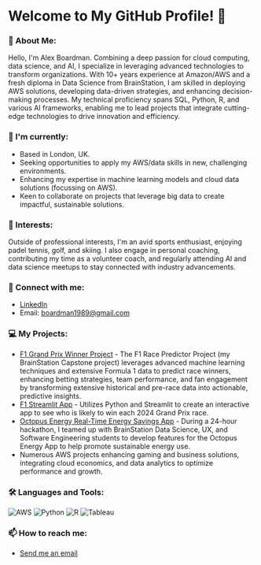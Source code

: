 # Welcome to My GitHub Profile! 🌅

### 💫 About Me:
Hello, I'm Alex Boardman. Combining a deep passion for cloud computing, data science, and AI, I specialize in leveraging advanced technologies to transform organizations. With 10+ years experience at Amazon/AWS and a fresh diploma in Data Science from BrainStation, I am skilled in deploying AWS solutions, developing data-driven strategies, and enhancing decision-making processes. My technical proficiency spans SQL, Python, R, and various AI frameworks, enabling me to lead projects that integrate cutting-edge technologies to drive innovation and efficiency.

### 🌱 I'm currently:
- Based in London, UK.
- Seeking opportunities to apply my AWS/data skills in new, challenging environments.
- Enhancing my expertise in machine learning models and cloud data solutions (focussing on AWS).
- Keen to collaborate on projects that leverage big data to create impactful, sustainable solutions.

### 🎹 Interests:
Outside of professional interests, I'm an avid sports enthusiast, enjoying padel tennis, golf, and skiing. I also engage in personal coaching, contributing my time as a volunteer coach, and regularly attending AI and data science meetups to stay connected with industry advancements.

### 🔗 Connect with me:
- [LinkedIn](https://www.linkedin.com/in/alexboardman/)
- Email: boardman1989@gmail.com

### 💻 My Projects:

- [F1 Grand Prix Winner Project](https://github.com/Aboard89/f1_race_predictor) - The F1 Race Predictor Project (my BrainStation Capstone project) leverages advanced machine learning techniques and extensive Formula 1 data to predict race winners, enhancing betting strategies, team performance, and fan engagement by transforming extensive historical and pre-race data into actionable, predictive insights.
- [F1 Streamlit App](https://github.com/Aboard89/F1_Streamlit_App) - Utilizes Python and Streamlit to create an interactive app to see who is likely to win each 2024 Grand Prix race.
- [Octopus Energy Real-Time Energy Savings App](https://drive.google.com/file/d/1vsbu1SmvomaJEzHuaQZ9yIVozv-yw3sx/view?usp=sharing) - During a 24-hour hackathon, I teamed up with BrainStation Data Science, UX, and Software Engineering students to develop features for the Octopus Energy App to help promote sustainable energy use.
- Numerous AWS projects enhancing gaming and business solutions, integrating cloud economics, and data analytics to optimize performance and growth.

### 🛠️ Languages and Tools:
![AWS](https://img.shields.io/badge/AWS-232F3E?style=for-the-badge&logo=amazonaws&logoColor=white)
![Python](https://img.shields.io/badge/Python-3776AB?style=for-the-badge&logo=python&logoColor=white)
![R](https://img.shields.io/badge/R-276DC3?style=for-the-badge&logo=r&logoColor=white)
![Tableau](https://img.shields.io/badge/Tableau-E97627?style=for-the-badge&logo=tableau&logoColor=white)


### 📫 How to reach me:
- [Send me an email](mailto:boardman1989@gmail.com)

